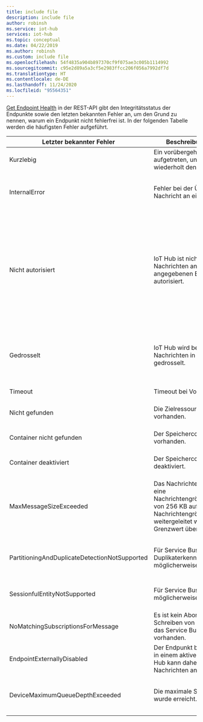 ```yaml
---
title: include file
description: include file
author: robinsh
ms.service: iot-hub
services: iot-hub
ms.topic: conceptual
ms.date: 04/22/2019
ms.author: robinsh
ms.custom: include file
ms.openlocfilehash: 54f4835a904b897370cf9f075ae3c005b1114992
ms.sourcegitcommit: c95e2d89a5a3cf5e2983ffcc206f056a7992df7d
ms.translationtype: HT
ms.contentlocale: de-DE
ms.lasthandoff: 11/24/2020
ms.locfileid: "95564351"
---
```

[Get Endpoint Health](/rest/api/iothub/iothubresource/getendpointhealth#iothubresource_getendpointhealth) in der REST-API gibt den Integritätsstatus der Endpunkte sowie den letzten bekannten Fehler an, um den Grund zu nennen, warum ein Endpunkt nicht fehlerfrei ist. In der folgenden Tabelle werden die häufigsten Fehler aufgeführt.

|Letzter bekannter Fehler|Beschreibung/Auftreten|Mögliche Entschärfung|
|-----|-----|-----|
|Kurzlebig|Ein vorübergehender Fehler ist aufgetreten, und IoT Hub wiederholt den Vorgang.|Beobachten Sie [Ressourcenprotokolle zu Routen](../articles/iot-hub/monitor-iot-hub-reference.md#routes).|
|InternalError|Fehler bei der Übermittlung einer Nachricht an einen Endpunkt.|Dies ist eine interne Ausnahme, untersuchen Sie aber auch die [Ressourcenprotokolle zu Routen](../articles/iot-hub/monitor-iot-hub-reference.md#routes).|
|Nicht autorisiert|IoT Hub ist nicht zum Senden von Nachrichten an den angegebenen Endpunkt autorisiert.|Überprüfen Sie, ob die Verbindungszeichenfolge für den Endpunkt auf dem neuesten Stand ist. Wenn sie sich geändert hat, sollten Sie ein Update für Ihre IoT Hub in Erwägung ziehen. Wenn der Endpunkt eine verwaltete Identität verwendet, überprüfen Sie, ob der IoT Hub-Prinzipal über die erforderlichen Berechtigungen für das Ziel verfügt.|
|Gedrosselt|IoT Hub wird beim Schreiben von Nachrichten in den Endpunkt gedrosselt.|Überprüfen Sie die Drosselungslimits für den betroffenen Endpunkt. Ändern Sie die Konfigurationen, damit der Endpunkt bei Bedarf hochskaliert wird.|
|Timeout|Timeout bei Vorgang.|Wiederholen Sie den Vorgang.|
|Nicht gefunden|Die Zielressource ist nicht vorhanden.|Stellen Sie sicher, dass die Zielressource vorhanden ist.|
|Container nicht gefunden|Der Speichercontainer ist nicht vorhanden.|Stellen Sie sicher, dass der Speichercontainer vorhanden ist.|
|Container deaktiviert|Der Speichercontainer ist deaktiviert.|Stellen Sie sicher, dass der Speichercontainer aktiviert ist.|
|MaxMessageSizeExceeded|Das Nachrichtenrouting weist eine Nachrichtengrößenbeschränkung von 256 KB auf. Die Nachrichtengröße, die weitergeleitet wird, hat diesen Grenzwert überschritten.|Überprüfen Sie, ob die Größe der Nachricht verringert werden kann, indem Sie weniger Anwendungseigenschaften oder weniger Nachrichtenergänzungen verwenden.|
|PartitioningAndDuplicateDetectionNotSupported|Für Service Bus ist Duplikaterkennung möglicherweise nicht aktiviert.|Deaktivieren Sie Duplikaterkennung in Service Bus, oder verwenden Sie eine Entität ohne Duplikaterkennung.|
|SessionfulEntityNotSupported|Für Service Bus sind Sitzungen möglicherweise nicht aktiviert.|Deaktivieren Sie die Sitzung in Service Bus, oder verwenden Sie eine Entität ohne Sitzungen.|
|NoMatchingSubscriptionsForMessage|Es ist kein Abonnement zum Schreiben von Nachrichten für das Service Bus-Thema vorhanden.|Erstellen Sie ein Abonnement für IoT Hub- Nachrichten, an die die Weiterleitung erfolgen soll.|
|EndpointExternallyDisabled|Der Endpunkt befindet sich nicht in einem aktiven Zustand, IoT Hub kann daher keine Nachrichten an ihn senden.|Aktivieren Sie den Endpunkt, um ihn erneut in den aktiven Zustand zu versetzen.|
|DeviceMaximumQueueDepthExceeded|Die maximale Service Bus-Größe wurde erreicht.|Entfernen Sie Nachrichten aus den Ziel-Event Hubs, damit neue Nachrichten in den Event Hubs erfasst werden können.|